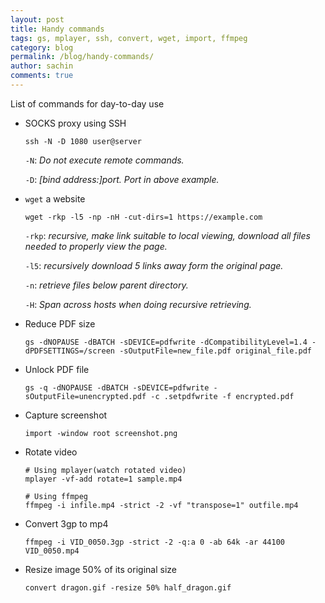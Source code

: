 ```yaml
---
layout: post
title: Handy commands
tags: gs, mplayer, ssh, convert, wget, import, ffmpeg
category: blog
permalink: /blog/handy-commands/
author: sachin
comments: true
---
```


List of commands for day-to-day use

* SOCKS proxy using SSH

  ```
  ssh -N -D 1080 user@server
  ```

  `-N`: *Do not execute remote commands.*

  `-D`: *[bind address:]port. Port in above example.*


* `wget` a website

  ```
  wget -rkp -l5 -np -nH -cut-dirs=1 https://example.com
  ```

  `-rkp`: *recursive, make link suitable to local viewing, download
all files needed to properly view the page.*

  `-l5`: *recursively download 5 links away form the original page.*

  `-n`: *retrieve files below parent directory.*

  `-H`: *Span across hosts when doing recursive retrieving.*


* Reduce PDF size

  ```
  gs -dNOPAUSE -dBATCH -sDEVICE=pdfwrite -dCompatibilityLevel=1.4 -dPDFSETTINGS=/screen -sOutputFile=new_file.pdf original_file.pdf
  ```

* Unlock PDF file

  ```
  gs -q -dNOPAUSE -dBATCH -sDEVICE=pdfwrite -sOutputFile=unencrypted.pdf -c .setpdfwrite -f encrypted.pdf
  ```

* Capture screenshot

  ```
  import -window root screenshot.png
  ```

* Rotate video

  ```
  # Using mplayer(watch rotated video)
  mplayer -vf-add rotate=1 sample.mp4

  # Using ffmpeg
  ffmpeg -i infile.mp4 -strict -2 -vf "transpose=1" outfile.mp4
  ```

* Convert 3gp to mp4

  ```
  ffmpeg -i VID_0050.3gp -strict -2 -q:a 0 -ab 64k -ar 44100 VID_0050.mp4
  ```

* Resize image 50% of its original size

  ```
  convert dragon.gif -resize 50% half_dragon.gif
  ```
